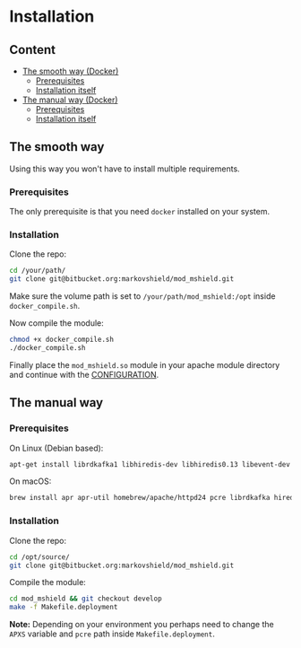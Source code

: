 # Installation

## Content
* [The smooth way (Docker)](#markdown-header-the-smooth-way)
    * [Prerequisites](#markdown-header-prerequisites)
    * [Installation itself](#markdown-header-installation-itself)
* [The manual way (Docker)](#markdown-header-the-manual-way)
    * [Prerequisites](#markdown-header-prerequisites)
    * [Installation itself](#markdown-header-installation-itself)

## The smooth way
Using this way you won't have to install multiple requirements.

### Prerequisites
The only prerequisite is that you need `docker` installed on your system.

### Installation
Clone the repo:
```bash
cd /your/path/
git clone git@bitbucket.org:markovshield/mod_mshield.git
```

Make sure the volume path is set to `/your/path/mod_mshield:/opt` inside `docker_compile.sh`.

Now compile the module:
```bash
chmod +x docker_compile.sh
./docker_compile.sh
```

Finally place the `mod_mshield.so` module in your apache module directory and continue with the [CONFIGURATION](documentations/CONFIGURATION.md).

## The manual way

### Prerequisites
On Linux (Debian based):
```bash
apt-get install librdkafka1 libhiredis-dev libhiredis0.13 libevent-dev
```

On macOS:
```bash
brew install apr apr-util homebrew/apache/httpd24 pcre librdkafka hiredis libevent
```

### Installation
Clone the repo:
```bash
cd /opt/source/
git clone git@bitbucket.org:markovshield/mod_mshield.git
```

Compile the module:
```bash
cd mod_mshield && git checkout develop
make -f Makefile.deployment
```
**Note:** Depending on your environment you perhaps need to change the `APXS` variable and `pcre` path inside `Makefile.deployment`.
